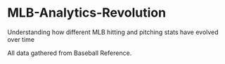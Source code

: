 # MLB-Analytics-Revolution
Understanding how different MLB hitting and pitching stats have evolved over time

All data gathered from Baseball Reference.
